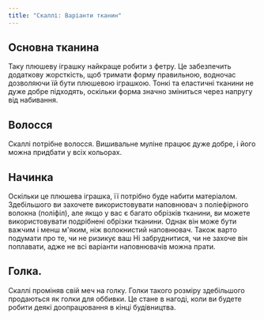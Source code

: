 ```yaml
---
title: "Скаллі: Варіанти тканин"
---
```


## Основна тканина

Таку плюшеву іграшку найкраще робити з фетру. Це забезпечить додаткову жорсткість, щоб тримати форму правильною, водночас дозволяючи їй бути плюшевою іграшкою. Тонкі та еластичні тканини не дуже добре підходять, оскільки форма значно зміниться через напругу від набивання.

## Волосся

Скаллі потрібне волосся. Вишивальне муліне працює дуже добре, і його можна придбати у всіх кольорах.

## Начинка

Оскільки це плюшева іграшка, її потрібно буде набити матеріалом. Здебільшого ви захочете використовувати наповнювач з поліефірного волокна (поліфіл), але якщо у вас є багато обрізків тканини, ви можете використовувати подрібнені обрізки тканини. Однак він може бути важчим і менш м'яким, ніж волокнистий наповнювач. Також варто подумати про те, чи не ризикує ваш Hi забруднитися, чи не захоче він поплавати, адже не всі варіанти наповнювачів можна прати.

## Голка.

Скаллі проміняв свій меч на голку. Голки такого розміру здебільшого продаються як голки для оббивки. Це стане в нагоді, коли ви будете робити деякі доопрацювання в кінці будівництва.
